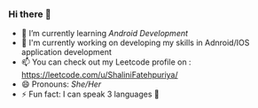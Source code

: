 ### Hi there 👋
- 🌱 I’m currently learning *Android Development*
- 🔭 I'm currently working on developing my skills in Adnroid/IOS application development
- 📫 You can check out my Leetcode profile on : https://leetcode.com/u/ShaliniFatehpuriya/
- 😄 Pronouns: *She/Her*
- ⚡ Fun fact: I can speak 3 languages 🤔
<!--
**ShaliniFatehpuriya/ShaliniFatehpuriya** is a ✨ _special_ ✨ repository because its `README.md` (this file) appears on your GitHub profile.

Here are some ideas to get you started:

- 🔭 I’m currently working on ...
- 🌱 I’m currently learning ...
- 👯 I’m looking to collaborate on ...
- 🤔 I’m looking for help with ...
- 💬 Ask me about ...
- 📫 How to reach me: ...
- 😄 Pronouns: ...
- ⚡ Fun fact: ...
-->
